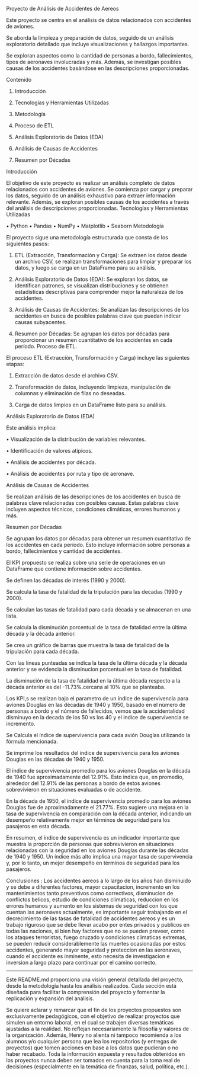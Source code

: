 Proyecto de Análisis de Accidentes de Aereos

Este proyecto se centra en el análisis de datos relacionados con accidentes de aviones. 

Se aborda la limpieza y preparación de datos, seguido de un análisis exploratorio detallado que incluye visualizaciones y hallazgos importantes. 

Se exploran aspectos como la cantidad de personas a bordo, fallecimientos, tipos de aeronaves involucradas y más. Además, se investigan posibles causas de los accidentes basándose en las descripciones proporcionadas.

Contenido

1.	Introducción

2.	Tecnologías y Herramientas Utilizadas

3.	Metodología

4.	Proceso de ETL

5.	Análisis Exploratorio de Datos (EDA)

6.	Análisis de Causas de Accidentes

7.	Resumen por Décadas

Introducción

El objetivo de este proyecto es realizar un análisis completo de datos relacionados con accidentes de aviones. Se comienza por cargar y preparar los datos, seguido de un análisis exhaustivo para extraer información relevante. Además, se exploran posibles causas de los accidentes a través del análisis de descripciones proporcionadas.
Tecnologías y Herramientas Utilizadas

•	Python
•	Pandas
•	NumPy
•	Matplotlib
•	Seaborn
Metodología

El proyecto sigue una metodología estructurada que consta de los siguientes pasos:

1.	ETL (Extracción, Transformación y Carga): Se extraen los datos desde un archivo CSV, se realizan transformaciones para limpiar y preparar los datos, y luego se carga en un DataFrame para su análisis.

2.	Análisis Exploratorio de Datos (EDA): Se exploran los datos, se identifican patrones, se visualizan distribuciones y se obtienen estadísticas descriptivas para comprender mejor la naturaleza de los accidentes.

3.	Análisis de Causas de Accidentes: Se analizan las descripciones de los accidentes en busca de posibles palabras clave que puedan indicar causas subyacentes.

4.	Resumen por Décadas: Se agrupan los datos por décadas para proporcionar un resumen cuantitativo de los accidentes en cada período.
Proceso de ETL.

El proceso ETL (Extracción, Transformación y Carga) incluye las siguientes etapas:

1.	Extracción de datos desde el archivo CSV.

2.	Transformación de datos, incluyendo limpieza, manipulación de columnas y eliminación de filas no deseadas.

3.	Carga de datos limpios en un DataFrame listo para su análisis.

Análisis Exploratorio de Datos (EDA)

Este análisis implica:

•	Visualización de la distribución de variables relevantes.

•	Identificación de valores atípicos.

•	Análisis de accidentes por década.

•	Análisis de accidentes por ruta y tipo de aeronave.

Análisis de Causas de Accidentes

Se realizan análisis de las descripciones de los accidentes en busca de palabras clave relacionadas con posibles causas. Estas palabras clave incluyen aspectos técnicos, condiciones climáticas, errores humanos y más.

Resumen por Décadas

Se agrupan los datos por décadas para obtener un resumen cuantitativo de los accidentes en cada período. Esto incluye información sobre personas a bordo, fallecimientos y cantidad de accidentes.

El KPI propuesto se realiza sobre una serie de operaciones en un DataFrame  que contiene información sobre accidentes.

Se definen las décadas de interés (1990 y 2000).

Se  calcula la tasa de fatalidad de la tripulación para  las decadas (1990 y 2000).

Se calculan las tasas de fatalidad para cada década y se almacenan en una lista.

Se calcula la disminución porcentual de la tasa de fatalidad entre la última década y la década anterior.

Se crea un gráfico de barras que muestra la tasa de fatalidad de la tripulación para cada década. 

Con las líneas punteadas se indica la tasa de la última década y la década anterior y se evidencia la disminucion porcentual en la tasa de fatalidad.

 La disminución de la tasa de fatalidad en la última década respecto a la década anterior es del -11.73%.cercana al 10% que se planteaba.

Los KPI,s  se realizan bajo el parametro de un índice de supervivencia para aviones Douglas en las décadas de 1940 y 1950, basado en el número de personas a bordo y el número de fallecidos, vemos que la accidentalidad disminuyo en la decada de los 50 vs los 40 y el indice de supervivencia se incremento.

Se Calcula el índice de supervivencia para cada avión Douglas utilizando la fórmula mencionada.

Se imprime los resultados del índice de supervivencia para los aviones Douglas en las décadas de 1940 y 1950.

El índice de supervivencia promedio para los aviones Douglas en la década de 1940 fue aproximadamente del 12.91%. Esto indica que, en promedio, alrededor del 12.91% de las personas a bordo de estos aviones sobrevivieron en situaciones evaluadas o de accidente.

En la década de 1950, el índice de supervivencia promedio para los aviones Douglas fue de aproximadamente el 21.77%. Esto sugiere una mejora en la tasa de supervivencia en comparación con la década anterior, indicando un desempeño relativamente mejor en términos de seguridad para los pasajeros en esta década.

En resumen, el índice de supervivencia es un indicador importante que muestra la proporción de personas que sobrevivieron en situaciones relacionadas con la seguridad en los aviones Douglas durante las décadas de 1940 y 1950. Un índice más alto implica una mayor tasa de supervivencia y, por lo tanto, un mejor desempeño en términos de seguridad para los pasajeros.

Conclusiones : Los accidentes aereos a lo largo de los años han disminuido y se debe a diferentes factores, mayor capacitacion, incremento en los mantenimientos tanto preventivos como correctivos, disminucion de conflictos belicos, estudio de condiciones climaticas, reduccion en los errores humanos y aumento en los sistemas de seguridad con los que cuentan las aeronaves actualmente, es importante seguir trabajando en el decrecimiento de las tasas de fatalidad de accidentes aereos y es un trabajo riguroso que se debe llevar acabo por entes privados y publicos en todas las naciones, si bien hay factores que no se pueden preveer, como los ataques terroristas, fuego cruzado y condiciones climaticas extremas, se pueden reducir considerablemente las muertes ocasionadas por estos accidentes, generando mayor seguridad y proteccion en las aeronaves, cuando el accidente es inminente, esto necesita de investigacion e inversion a largo plazo para continuar por el camino correcto.
________________________________________
Este README.md proporciona una visión general detallada del proyecto, desde la metodología hasta los análisis realizados. Cada sección está diseñada para facilitar la comprensión del proyecto y fomentar la replicación y expansión del análisis.


Se quiere aclarar y remarcar que el fin de los proyectos propuestos son exclusivamente pedagógicos, con el objetivo de realizar proyectos que simulen un entorno laboral, en el cual se trabajen diversas temáticas ajustadas a la realidad. No reflejan necesariamente la filosofía y valores de la organización. Además, Henry no alienta ni tampoco recomienda a los alumnos y/o cualquier persona que lea los repositorios (y entregas de proyectos) que tomen acciones en base a los datos que pudieran o no haber recabado. Toda la información expuesta y resultados obtenidos en los proyectos nunca deben ser tomados en cuenta para la toma real de decisiones (especialmente en la temática de finanzas, salud, política, etc.).


